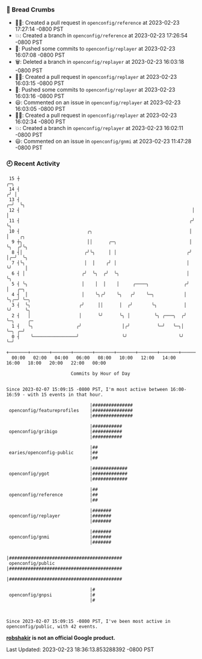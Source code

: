 ### 🍞 Bread Crumbs

 * ✍🏼: Created a pull request in `openconfig/reference` at 2023-02-23 17:27:14 -0800 PST
 * 💥: Created a branch in `openconfig/reference` at 2023-02-23 17:26:54 -0800 PST
 * 🚢: Pushed some commits to `openconfig/replayer` at 2023-02-23 16:07:08 -0800 PST
 * 🗑: Deleted a branch in `openconfig/replayer` at 2023-02-23 16:03:18 -0800 PST
 * ✍🏼: Created a pull request in `openconfig/replayer` at 2023-02-23 16:03:15 -0800 PST
 * 🚢: Pushed some commits to `openconfig/replayer` at 2023-02-23 16:03:16 -0800 PST
 * 😃: Commented on an issue in `openconfig/replayer` at 2023-02-23 16:03:05 -0800 PST
 * ✍🏼: Created a pull request in `openconfig/replayer` at 2023-02-23 16:02:34 -0800 PST
 * 💥: Created a branch in `openconfig/replayer` at 2023-02-23 16:02:11 -0800 PST
 * 😃: Commented on an issue in `openconfig/gnmi` at 2023-02-23 11:47:28 -0800 PST

### 🕘 Recent Activity
```
 15 ┼                                                                   ╭─╮
 14 ┤                                                                  ╭╯ │
 13 ┤                                                                ╭─╯  ╰╮
 12 ┤                                                                │     │
 11 ┤                                                               ╭╯     ╰╮
 10 ┤                         ╭╮                                    │       │    ╭╮
  9 ┼╮                        ││      ╭─╮                           │       ╰╮  ╭╯╰╮
  8 ┤│                       ╭╯╰╮     │ │                          ╭╯        │╭─╯  ╰╮
  7 ┤╰╮                      │  │    ╭╯ │                          │         ╰╯     │
  6 ┤ │                     ╭╯  ╰╮  ╭╯  ╰╮                         │                ╰╮
  5 ┤ ╰╮                    │    │  │    │     ╭────╮             ╭╯                 │   ╭─╮
  4 ┤  │                    │    ╰╮╭╯    ╰╮   ╭╯    ╰─╮           │                  ╰╮╭─╯ ╰─╮
  3 ┤  ╰╮                  ╭╯     ││      │  ╭╯       ╰╮          │                   ╰╯     ╰╮
  2 ┤   │                  │      ╰╯      ╰╮ │         ╰╮ ╭───╮  ╭╯                           ╰─╮     ╭─
  1 ┤   ╰╮                ╭╯               │╭╯          ╰─╯   ╰─╮│                              ╰─╮ ╭─╯
  0 ┤    ╰────────────────╯                ╰╯                   ╰╯                                ╰─╯
    +───────+───────+───────+───────+───────+───────+───────+───────+───────+───────+───────+───────+────
  00:00   02:00   04:00   06:00   08:00   10:00   12:00   14:00   16:00   18:00   20:00   22:00   00:00   

						Commits by Hour of Day


Since 2023-02-07 15:09:15 -0800 PST, I'm most active between 16:00-16:59 - with 15 events in that hour.

```



```
                               |###############
 openconfig/featureprofiles    |###############
                               |###############

                               |###########
 openconfig/gribigo            |###########
                               |###########

                               |##
 earies/openconfig-public      |##
                               |##

                               |#############
 openconfig/ygot               |#############
                               |#############

                               |##
 openconfig/reference          |##
                               |##

                               |#######
 openconfig/replayer           |#######
                               |#######

                               |#######
 openconfig/gnmi               |#######
                               |#######

                               |##########################################
 openconfig/public             |##########################################
                               |##########################################

                               |#
 openconfig/gnpsi              |#
                               |#



Since 2023-02-07 15:09:15 -0800 PST, I've been most active in openconfig/public, with 42 events.

```
**[robshakir](mailto:robjs@google.com) is not an official Google product.**  


Last Updated: 2023-02-23 18:36:13.853288392 -0800 PST
